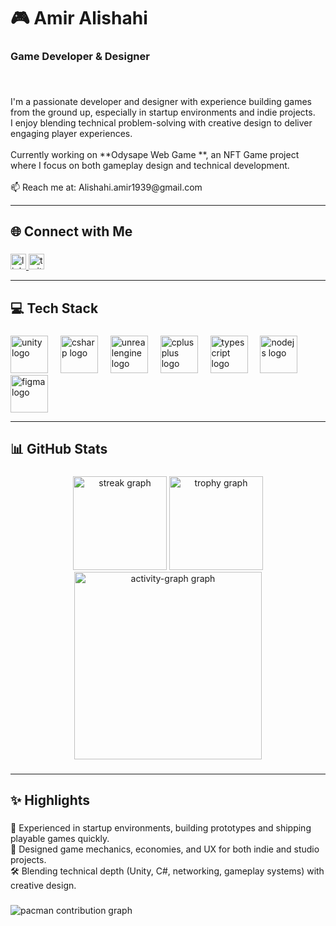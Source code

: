 <h1 align="left">🎮 Amir Alishahi</h1>

###

<h3 align="left">Game Developer & Designer</h3>

###

<br clear="both">

<p align="left">I'm a passionate developer and designer with experience building games from the ground up, especially in startup environments and indie projects.<br>I enjoy blending technical problem-solving with creative design to deliver engaging player experiences.<br><br>Currently working on **Odysape Web Game **, an NFT Game project where I focus on both gameplay design and technical development.<br><br>📫 Reach me at: Alishahi.amir1939@gmail.com</p>

---

###

<h2 align="left">🌐 Connect with Me</h2>

###

<div align="left">
  <a href="https://linkedin.com/in/amir-alishahi" target="_blank">
    <img src="https://img.shields.io/static/v1?message=LinkedIn&logo=linkedin&label=&color=0077B5&logoColor=white&labelColor=&style=for-the-badge" height="25" alt="linkedin logo"  />
  </a>
  <a href="twitter.com/the_drdev" target="_blank">
    <img src="https://img.shields.io/static/v1?message=Twitter&logo=twitter&label=&color=1DA1F2&logoColor=white&labelColor=&style=for-the-badge" height="25" alt="twitter logo"  />
  </a>
</div>

---

###

<h2 align="left">💻 Tech Stack</h2>

###

<div align="left">
  <img src="https://cdn.jsdelivr.net/gh/devicons/devicon/icons/unity/unity-original.svg" height="60" alt="unity logo"  />
  <img width="12" />
  <img src="https://cdn.jsdelivr.net/gh/devicons/devicon/icons/csharp/csharp-original.svg" height="60" alt="csharp logo"  />
  <img width="12" />
  <img src="https://cdn.jsdelivr.net/gh/devicons/devicon/icons/unrealengine/unrealengine-original.svg" height="60" alt="unrealengine logo"  />
  <img width="12" />
  <img src="https://cdn.jsdelivr.net/gh/devicons/devicon/icons/cplusplus/cplusplus-original.svg" height="60" alt="cplusplus logo"  />
  <img width="12" />
  <img src="https://skillicons.dev/icons?i=ts" height="60" alt="typescript logo"  />
  <img width="12" />
  <img src="https://cdn.jsdelivr.net/gh/devicons/devicon/icons/nodejs/nodejs-original.svg" height="60" alt="nodejs logo"  />
  <img width="12" />
  <img src="https://cdn.jsdelivr.net/gh/devicons/devicon/icons/figma/figma-original.svg" height="60" alt="figma logo"  />
</div>

---

###

<h2 align="left">📊 GitHub Stats</h2>

###

<div align="center">
  <img src="https://streak-stats.demolab.com?user=Dr-developer&locale=en&mode=daily&theme=dracula&hide_border=false&border_radius=5&order=3" height="150" alt="streak graph"  />
  <img src="https://github-profile-trophy.vercel.app?username=Dr-developer&theme=dracula&column=-1&row=1&margin-w=8&margin-h=8&no-bg=false&no-frame=false&order=4" height="150" alt="trophy graph"  />
  <img src="https://github-readme-activity-graph.vercel.app/graph?username=Dr-developer&radius=16&theme=dracula&area=true&order=5" height="300" alt="activity-graph graph"  />
</div>

###

---

<h2 align="left">✨ Highlights</h2>

###

<p align="left">🚀 Experienced in startup environments, building prototypes and shipping playable games quickly.<br>    🎨 Designed game mechanics, economies, and UX for both indie and studio projects.<br>    🛠 Blending technical depth (Unity, C#, networking, gameplay systems) with creative design.</p>

###



<picture>
  <source media="(prefers-color-scheme: dark)" srcset="https://raw.githubusercontent.com/Dr-developer/Dr-developer/output/pacman-contribution-graph-dark.svg">
  <source media="(prefers-color-scheme: light)" srcset="https://raw.githubusercontent.com/Dr-developer/Dr-developer/output/pacman-contribution-graph.svg">
  <img alt="pacman contribution graph" src="https://raw.githubusercontent.com/Dr-developer/Dr-developer/output/pacman-contribution-graph.svg">
</picture>

###
